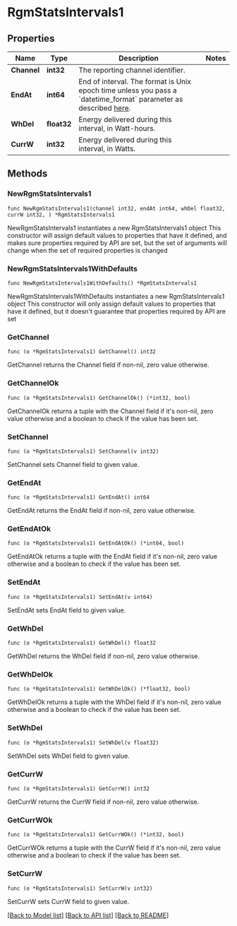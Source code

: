 # RgmStatsIntervals1

## Properties

Name | Type | Description | Notes
------------ | ------------- | ------------- | -------------
**Channel** | **int32** | The reporting channel identifier. | 
**EndAt** | **int64** | End of interval. The format is Unix epoch time unless you pass a &#x60;datetime_format&#x60; parameter as described [here](https://developer.enphase.com/docs#Datetimes). | 
**WhDel** | **float32** | Energy delivered during this interval, in Watt-hours. | 
**CurrW** | **int32** | Energy delivered during this interval, in Watts. | 

## Methods

### NewRgmStatsIntervals1

`func NewRgmStatsIntervals1(channel int32, endAt int64, whDel float32, currW int32, ) *RgmStatsIntervals1`

NewRgmStatsIntervals1 instantiates a new RgmStatsIntervals1 object
This constructor will assign default values to properties that have it defined,
and makes sure properties required by API are set, but the set of arguments
will change when the set of required properties is changed

### NewRgmStatsIntervals1WithDefaults

`func NewRgmStatsIntervals1WithDefaults() *RgmStatsIntervals1`

NewRgmStatsIntervals1WithDefaults instantiates a new RgmStatsIntervals1 object
This constructor will only assign default values to properties that have it defined,
but it doesn't guarantee that properties required by API are set

### GetChannel

`func (o *RgmStatsIntervals1) GetChannel() int32`

GetChannel returns the Channel field if non-nil, zero value otherwise.

### GetChannelOk

`func (o *RgmStatsIntervals1) GetChannelOk() (*int32, bool)`

GetChannelOk returns a tuple with the Channel field if it's non-nil, zero value otherwise
and a boolean to check if the value has been set.

### SetChannel

`func (o *RgmStatsIntervals1) SetChannel(v int32)`

SetChannel sets Channel field to given value.


### GetEndAt

`func (o *RgmStatsIntervals1) GetEndAt() int64`

GetEndAt returns the EndAt field if non-nil, zero value otherwise.

### GetEndAtOk

`func (o *RgmStatsIntervals1) GetEndAtOk() (*int64, bool)`

GetEndAtOk returns a tuple with the EndAt field if it's non-nil, zero value otherwise
and a boolean to check if the value has been set.

### SetEndAt

`func (o *RgmStatsIntervals1) SetEndAt(v int64)`

SetEndAt sets EndAt field to given value.


### GetWhDel

`func (o *RgmStatsIntervals1) GetWhDel() float32`

GetWhDel returns the WhDel field if non-nil, zero value otherwise.

### GetWhDelOk

`func (o *RgmStatsIntervals1) GetWhDelOk() (*float32, bool)`

GetWhDelOk returns a tuple with the WhDel field if it's non-nil, zero value otherwise
and a boolean to check if the value has been set.

### SetWhDel

`func (o *RgmStatsIntervals1) SetWhDel(v float32)`

SetWhDel sets WhDel field to given value.


### GetCurrW

`func (o *RgmStatsIntervals1) GetCurrW() int32`

GetCurrW returns the CurrW field if non-nil, zero value otherwise.

### GetCurrWOk

`func (o *RgmStatsIntervals1) GetCurrWOk() (*int32, bool)`

GetCurrWOk returns a tuple with the CurrW field if it's non-nil, zero value otherwise
and a boolean to check if the value has been set.

### SetCurrW

`func (o *RgmStatsIntervals1) SetCurrW(v int32)`

SetCurrW sets CurrW field to given value.



[[Back to Model list]](../README.md#documentation-for-models) [[Back to API list]](../README.md#documentation-for-api-endpoints) [[Back to README]](../README.md)


